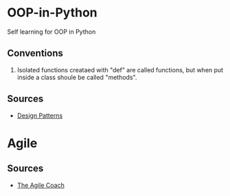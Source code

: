 # OOP-in-Python
Self learning for OOP in Python

## Conventions
1. Isolated functions creataed with "def" are called functions, but when put inside a class shoule be called "methods".




## Sources
- [Design Patterns](https://www.oodesign.com/)




# Agile


## Sources
- [The Agile Coach](https://www.atlassian.com/agile#:~:text=The%20Agile%20methodology%20is%20a,planning%2C%20executing%2C%20and%20evaluating.)
